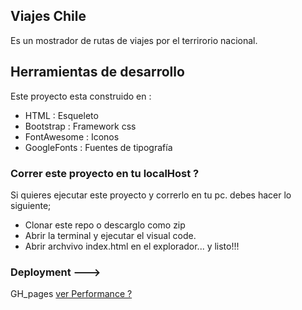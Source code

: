 ## Viajes Chile
Es un mostrador de rutas de viajes por el terrirorio nacional.


## Herramientas de desarrollo

Este proyecto esta construido en :
 - HTML        : Esqueleto
 - Bootstrap   : Framework css
 - FontAwesome : Iconos
 - GoogleFonts : Fuentes de tipografía


### Correr este proyecto en tu localHost ?

Si quieres ejecutar este proyecto y correrlo en tu pc.
debes hacer lo siguiente;
- Clonar este repo o descarglo como zip
- Abrir la terminal y ejecutar el visual code.
- Abrir archvivo index.html en el explorador... y listo!!!


### Deployment --->
GH_pages [ ver Performance ? ](https://teresitalee.github.io/Viajes-Chile/)
